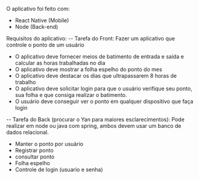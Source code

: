 O aplicativo foi feito com: 
- React Native (Mobile)
- Node (Back-end)

Requisitos do aplicativo: 
-- Tarefa do Front: Fazer um aplicativo que controle o ponto de um usuário
* O aplicativo deve fornecer meios de batimento de entrada e saída e calcular as horas trabalhadas no dia
* O aplicativo deve mostrar a folha espelho do ponto do mes
* O aplicativo deve destacar os dias que ultrapassarem 8 horas de trabalho
* O aplicativo deve solicitar login para que o usuário verifique seu ponto, sua folha e que consiga realizar o batimento.
* O usuário deve conseguir ver o ponto em qualquer dispositivo que faça login
 
-- Tarefa do Back (procurar o Yan para maiores esclarecimentos): Pode realizar em node ou java com spring, ambos devem usar um banco de dados relacional.
* Manter o ponto por usuário
* Registrar ponto
* consultar ponto
* Folha espelho
* Controle de login (usuario e senha)
